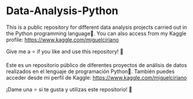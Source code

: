 # Data-Analysis-Python

This is a public repository for different data analysis projects carried out in the Python programming language🐍.
You can also access from my Kaggle profile: https://www.kaggle.com/miguelciriano

Give me a ⭐️ if you like and use this repository! 👏

Este es un repositorio público de diferentes proyectos de análisis de datos realizados en el lenguaje de programación Python🐍.
También puedes acceder desde mi perfil de Kaggle: https://www.kaggle.com/miguelciriano

¡Dame una ⭐️ si te gusta y utilizas este repositorio! 👏
